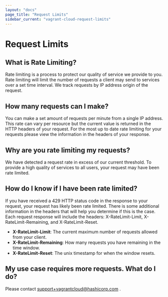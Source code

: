 ```yaml
---
layout: "docs"
page_title: "Request Limits"
sidebar_current: "vagrant-cloud-request-limits"
---
```


# Request Limits

## What is Rate Limiting?

Rate limiting is a process to protect our quality of service we provide to you. Rate limiting will limit the number of requests a client may send to services over a set time interval. We track requests by IP address origin of the request.

## How many requests can I make?

You can make a set amount of requests per minute from a single IP address. This rate can vary per resource but the current value is returned in the HTTP headers of your request.  For the most up to date rate limiting for your requests please view the information in the headers of your response.

## Why are you rate limiting my requests?

We have detected a request rate in excess of our current threshold. To provide a high quality of services to all users, your request may have been rate limited.

## How do I know if I have been rate limited?

If you have received a 429 HTTP status code in the response to your request, your request has likely been rate limited. There is some additional information in the headers that will help you determine if this is the case. Each request response will include the headers:  X-RateLimit-Limit, X-RateLimit-Remaining, and X-RateLimit-Reset.

- **X-RateLimit-Limit**: The current maximum number of requests allowed from your client.
- **X-RateLimit-Remaining**: How many requests you have remaining in the time window.
- **X-RateLimit-Reset**: The unix timestamp for when the window resets.

## My use case requires more requests.  What do I do?

Please contact
<a href="mailto:support+vagrantcloud@hashicorp.com">
support+vagrantcloud@hashicorp.com
</a>.
